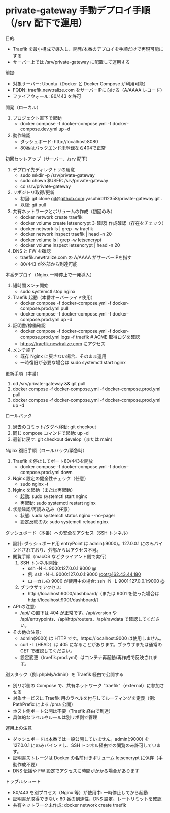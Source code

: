 # private-gateway 手動デプロイ手順（/srv 配下で運用）

目的:
- Traefik を最小構成で導入し、開発/本番のデプロイを手順だけで再現可能にする
- サーバー上では /srv/private-gateway に配置して運用する

前提:
- 対象サーバー: Ubuntu（Docker と Docker Compose が利用可能）
- FQDN: traefik.newtralize.com をサーバーIPに向ける（A/AAAA レコード）
- ファイアウォール: 80/443 を許可

開発（ローカル）
1) プロジェクト直下で起動
   - docker compose -f docker-compose.yml -f docker-compose.dev.yml up -d
2) 動作確認
   - ダッシュボード: http://localhost:8080
   - 80番はバックエンド未登録なら404で正常

初回セットアップ（サーバー、/srv 配下）
1) デプロイ先ディレクトリの用意
   - sudo mkdir -p /srv/private-gateway
   - sudo chown $USER: /srv/private-gateway
   - cd /srv/private-gateway
2) リポジトリ取得/更新
   - 初回: git clone git@github.com:yasuhiro112358/private-gateway.git .
   - 以降: git pull
3) 共有ネットワークとボリュームの作成（初回のみ）
   - docker network create traefik
   - docker volume create letsencrypt
   3-確認) 作成確認（存在をチェック）
   - docker network ls | grep -w traefik
   - docker network inspect traefik | head -n 20
   - docker volume ls | grep -w letsencrypt
   - docker volume inspect letsencrypt | head -n 20
4) DNS と FW を確認
   - traefik.newtralize.com の A/AAAA がサーバーIPを指す
   - 80/443 が外部から到達可能

本番デプロイ（Nginx 一時停止で一発導入）
1) 短時間メンテ開始
   - sudo systemctl stop nginx
2) Traefik 起動（本番オーバーライド使用）
   - docker compose -f docker-compose.yml -f docker-compose.prod.yml pull
   - docker compose -f docker-compose.yml -f docker-compose.prod.yml up -d
3) 証明書/稼働確認
   - docker compose -f docker-compose.yml -f docker-compose.prod.yml logs -f traefik  # ACME 取得ログを確認
   - https://traefik.newtralize.com にアクセス
4) メンテ終了
   - 既存 Nginx に戻さない場合、そのまま運用
   - 一時復旧が必要な場合は sudo systemctl start nginx

更新手順（本番）
1) cd /srv/private-gateway && git pull
2) docker compose -f docker-compose.yml -f docker-compose.prod.yml pull
3) docker compose -f docker-compose.yml -f docker-compose.prod.yml up -d

ロールバック
1) 過去のコミット/タグへ移動: git checkout <commit or tag>
2) 同じ compose コマンドで起動: up -d
3) 最新に戻す: git checkout develop（または main）

Nginx 復旧手順（ロールバック/緊急時）
1) Traefik を停止してポート80/443を開放
   - docker compose -f docker-compose.yml -f docker-compose.prod.yml down
2) Nginx 設定の健全性チェック（任意）
   - sudo nginx -t
3) Nginx を起動（または再起動）
   - 起動: sudo systemctl start nginx
   - 再起動: sudo systemctl restart nginx
4) 状態確認/再読み込み（任意）
   - 状態: sudo systemctl status nginx --no-pager
   - 設定反映のみ: sudo systemctl reload nginx

ダッシュボード（本番）への安全なアクセス（SSH トンネル）
- 設計: ダッシュボード用 entryPoint は admin(:9000)。127.0.0.1 にのみバインドされており、外部からはアクセス不可。
- 閲覧手順（macOS などクライアント側で実行）
  1) SSH トンネル開始:
     - ssh -N -L 9000:127.0.0.1:9000 <user>@<server>
     - 例: ssh -N -L 9000:127.0.0.1:9000 root@162.43.44.180
     - ローカルの 9000 が使用中の場合: ssh -N -L 9001:127.0.0.1:9000 <user>@<server>
  2) ブラウザでアクセス:
     - http://localhost:9000/dashboard/（または 9001 を使った場合は http://localhost:9001/dashboard/）
- API の注意:
  - /api/ の直下は 404 が正常です。/api/version や /api/entrypoints、/api/http/routers、/api/rawdata で確認してください。
- その他の注意:
  - admin(9000) は HTTP です。https://localhost:9000 は使用しません。
  - curl -I（HEAD）は 405 になることがあります。ブラウザまたは通常の GET で確認してください。
  - 設定変更（traefik.prod.yml）はコンテナ再起動/再作成で反映されます。

別スタック（例: phpMyAdmin）を Traefik 経由で公開する
- 別リポ側の Compose で、共有ネットワーク "traefik"（external）に参加させる
- 対象サービスに Traefik 用のラベルを付与してルーティングを定義（例: PathPrefix による /pma 公開）
- ホスト側ポート公開は不要（Traefik 経由で到達）
- 具体的なラベルやルールは別リポ側で管理

運用上の注意
- ダッシュボードは本番では一般公開していません。admin(:9000) を 127.0.0.1 にのみバインドし、SSH トンネル経由での閲覧のみ許可しています。
- 証明書ストレージは Docker の名前付きボリューム letsencrypt に保存（手動作成不要）
- DNS 伝播や FW 設定でアクセスに時間がかかる場合があります

トラブルシュート
- 80/443 を別プロセス（Nginx 等）が使用中: 一時停止してから起動
- 証明書が取得できない: 80 番の到達性、DNS 設定、レートリミットを確認
- 共有ネットワーク未作成: docker network create traefik
